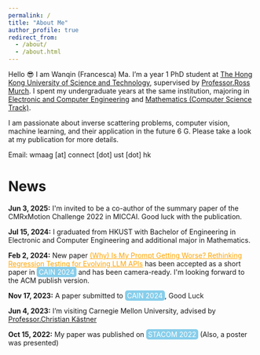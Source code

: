 ```yaml
---
permalink: /
title: "About Me"
author_profile: true
redirect_from: 
  - /about/
  - /about.html
---
```


Hello 😎 I am Wanqin (Francesca) Ma. I’m a year 1 PhD student at [The Hong Kong University of Science and Technology](https://hkust.edu.hk/), supervised by [Professor.Ross Murch](https://eermurch.home.ece.ust.hk/). I spent my undergraduate years at the same institution, majoring in [Electronic and Computer Engineering](https://ece.hkust.edu.hk/) and [Mathematics (Computer Science Track)](https://www.math.hkust.edu.hk/).

I am passionate about inverse scattering problems, computer vision, machine learning, and their application in the future 6 G. Please take a look at my publication for more details.

Email: wmaag [at] connect [dot] ust [dot] hk

News
======
**Jun 3, 2025:**       I'm invited to be a co-author of the summary paper of the CMRxMotion Challenge 2022 in MICCAI. Good luck with the publication.

**Jul 15, 2024:**      I graduated from HKUST with Bachelor of Engineering in Electronic and Computer Engineering and additional major in Mathematics.

**Feb  2, 2024:**       New paper <a href="https://arxiv.org/abs/2311.11123" style="color: orange;">(Why) Is My Prompt Getting Worse? Rethinking Regression Testing for Evolving LLM APIs</a> has been accepted as a short paper in <a href="https://conf.researchr.org/home/cain-2024" style="background-color: skyblue; color: white; padding: 2px 4px; text-decoration: none; border-radius: 5px;">CAIN 2024</a> and has been camera-ready. I'm looking forward to the ACM publish version.

**Nov 17, 2023:**       A paper submitted to <a href="https://conf.researchr.org/home/cain-2024" style="background-color: skyblue; color: white; padding: 2px 4px; text-decoration: none; border-radius: 5px;">CAIN 2024</a>, Good Luck

**Jun  4, 2023:**      I’m visiting Carnegie Mellon University, advised by [Professor.Christian Kästner](https://www.cs.cmu.edu/~ckaestne/)

**Oct 15, 2022:**      My paper was published on <a href="https://stacom.github.io/stacom2022/" style="background-color: skyblue; color: white; padding: 2px 4px; text-decoration: none; border-radius: 5px;">STACOM 2022</a> (Also, a poster was presented)

<style>
    .small-widget {
        width: 25%;  /* Adjust the width to suit your needs */
        height: auto;  /* This maintains the aspect ratio */
        max-width: 300px;  /* Adjust maximum width as needed */
    }
</style>

<div class="small-widget">
    <script type="text/javascript" id="clstr_globe" src="//clustrmaps.com/globe.js?d=NLx-W_9uZx-yAr2e10puj3z4UYSuWBuQg0n6LwE0o2A"></script>
</div>

